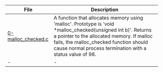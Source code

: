 |File|Description|
|-|-|
|[0-malloc_checked.c](0-malloc_checked.c)|A function that allocates memory using 'malloc'. Prototype is 'void \*malloc_checked(unsigned int b)'. Returns a pointer to the allocated memory. If malloc fails, the malloc_checked function should cause normal process termination with a status value of 98.|
|-|-|
